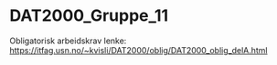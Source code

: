 # DAT2000_Gruppe_11

Obligatorisk arbeidskrav lenke: https://itfag.usn.no/~kvisli/DAT2000/oblig/DAT2000_oblig_delA.html

